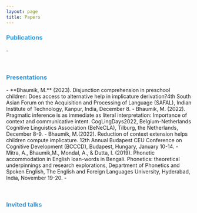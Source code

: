 ```yaml
---
layout: page
title: Papers
---
```



<h3> <span style="color: #3498DB ;">Publications </span> </h3> 
- 


 &nbsp;    

<h3> <span style="color: #3498DB ;">Presentations </span> </h3> 
- **Bhaumik, M.** (2023). Disjunction comprehension in preschool children: Does access to alternative help in implicature derivation?4th South Asian Forum on the Acquisition and Processing of Language (SAFAL), Indian Institute of Technology, Kanpur, India, December 8. 
- Bhaumik, M. (2022). Pragmatic inference is as immediate as literal interpretation: Importance of context and communicative intent. CogLingDays2022, Belgium-Netherlands Cognitive Linguistics Association (BeNeCLA), Tilburg, the Netherlands, December 8-9.
- Bhaumik, M.(2022). Reduction of context extension helps children compute implicature. 12th Annual Budapest CEU Conference on Cognitive Development (BCCCD), Budapest, Hungary, January 10-14.
- Mitra, A., Bhaumik,M., Mondal, A., & Dutta, I. (2019). Phonetic accommodation in English loan-words in Bengali. Phonetics: theoretical underpinnings and research explorations, Department of Phonetics and Spoken English, The English and Foreign Languages University, Hyderabad, India, November 19-20.
- 


 &nbsp;    

<h3> <span style="color: #3498DB ;">Invited talks </span> </h3> 



 &nbsp;    
